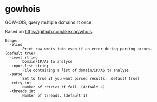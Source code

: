 # gowhois
GOWHOIS, query multiple domains at once.

Based on https://github.com/likexian/whois.
````
Usage:
  -blind
        Print raw whois info even if an error during parsing occurs. (default true)
  -input string
        Domain/IP/AS to analyse
  -input-list string
        File containing a list of domain/IP/AS to analyse
  -parse
        Set to true if you want parsed results. (default true)
  -retry int
        Number of retries if fail. (default 5)
  -threads int
        Number of threads. (default 1)
````
